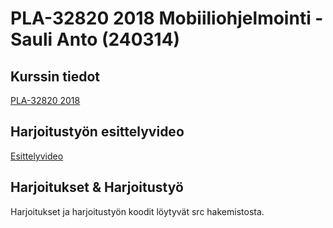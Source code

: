 ﻿# PLA-32820 2018 Mobiiliohjelmointi - Sauli Anto (240314)

## Kurssin tiedot

[PLA-32820 2018](https://www.tuni.fi/archive/studyguide_tut/www.tut.fi/opinto-opas/wwwoppaat/opas2018-2019/perus/aineryhmat/Ohjelmistotekniikka/PLA-32820-1.html)

## Harjoitustyön esittelyvideo

[Esittelyvideo](https://youtu.be/hmA6VRI6_V0)

## Harjoitukset & Harjoitustyö

Harjoitukset ja harjoitustyön koodit löytyvät src hakemistosta.
